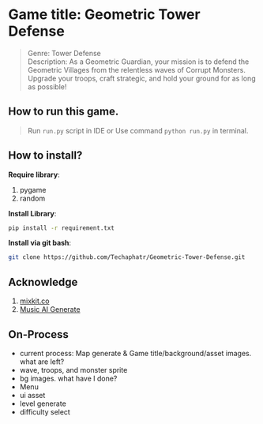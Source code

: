 # Game title: Geometric Tower Defense
> Genre: Tower Defense <br>
> Description: As a Geometric Guardian, your mission is to defend the Geometric Villages from the relentless waves of Corrupt Monsters. Upgrade your troops, craft strategic, and hold your ground for as long as possible!

## How to run this game.
> Run `run.py` script in IDE or Use command `python run.py` in terminal.

## How to install?
**Require library**:
1. pygame
2. random

**Install Library**:
```bash
pip install -r requirement.txt
```

**Install via git bash**:
```bash
git clone https://github.com/Techaphatr/Geometric-Tower-Defense.git
```

## Acknowledge
1. <a href='https://mixkit.co/' target='_blank'>mixkit.co</a>
2. <a href='https://suno.com/' target='_blank'>Music AI Generate</a>

## On-Process
- current process: Map generate & Game title/background/asset images.
what are left?
- wave, troops, and monster sprite
- bg images.
what have I done?
- Menu
- ui asset
- level generate
- difficulty select